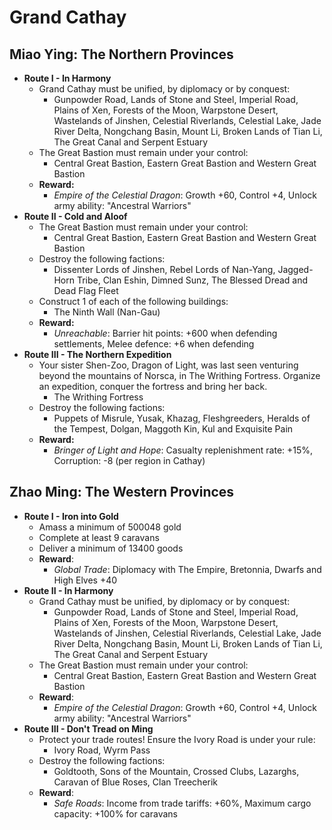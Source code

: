 # Grand Cathay

## Miao Ying: The Northern Provinces

* **Route I - In Harmony**
  * Grand Cathay must be unified, by diplomacy or by conquest:
    * Gunpowder Road, Lands of Stone and Steel, Imperial Road, Plains of Xen, Forests of the Moon, Warpstone Desert,
    Wastelands of Jinshen, Celestial Riverlands, Celestial Lake, Jade River Delta, Nongchang Basin, Mount Li, Broken
    Lands of Tian Li, The Great Canal and Serpent Estuary
  * The Great Bastion must remain under your control:
    * Central Great Bastion, Eastern Great Bastion and Western Great Bastion
  * **Reward:**
    * _Empire of the Celestial Dragon_: Growth +60, Control +4, Unlock army ability: "Ancestral Warriors"
* **Route II - Cold and Aloof**
  * The Great Bastion must remain under your control:
    * Central Great Bastion, Eastern Great Bastion and Western Great Bastion
  * Destroy the following factions:
    * Dissenter Lords of Jinshen, Rebel Lords of Nan-Yang, Jagged-Horn Tribe, Clan Eshin, Dimned Sunz, The Blessed Dread
    and Dead Flag Fleet
  * Construct 1 of each of the following buildings:
    * The Ninth Wall (Nan-Gau)
  * **Reward:**
    * _Unreachable_: Barrier hit points: +600 when defending settlements, Melee defence: +6 when defending 
* **Route III - The Northern Expedition**
  * Your sister Shen-Zoo, Dragon of Light, was last seen venturing beyond the mountains of Norsca, in The Writhing 
    Fortress. Organize an expedition, conquer the fortress and bring her back.
    * The Writhing Fortress
  * Destroy the following factions:
    * Puppets of Misrule, Yusak, Khazag, Fleshgreeders, Heralds of the Tempest, Dolgan, Maggoth Kin, Kul 
    and Exquisite Pain
  * **Reward:**
    * _Bringer of Light and Hope_: Casualty replenishment rate: +15%, Corruption: -8 (per region in Cathay)

## Zhao Ming: The Western Provinces

* **Route I - Iron into Gold**
  * Amass a minimum of 500048 gold
  * Complete at least 9 caravans
  * Deliver a minimum of 13400 goods
  * **Reward**: 
     * _Global Trade_: Diplomacy with The Empire, Bretonnia, Dwarfs and High Elves +40 
* **Route II - In Harmony**
  * Grand Cathay must be unified, by diplomacy or by conquest:
    * Gunpowder Road, Lands of Stone and Steel, Imperial Road, Plains of Xen, Forests of the Moon, Warpstone Desert,
    Wastelands of Jinshen, Celestial Riverlands, Celestial Lake, Jade River Delta, Nongchang Basin, Mount Li, Broken
    Lands of Tian Li, The Great Canal and Serpent Estuary
  * The Great Bastion must remain under your control:
    * Central Great Bastion, Eastern Great Bastion and Western Great Bastion
  * **Reward**: 
    * _Empire of the Celestial Dragon_: Growth +60, Control +4, Unlock army ability: "Ancestral Warriors"
* **Route III - Don't Tread on Ming**
  * Protect your trade routes! Ensure the Ivory Road is under your rule:
    * Ivory Road, Wyrm Pass
  * Destroy the following factions:
    * Goldtooth, Sons of the Mountain, Crossed Clubs, Lazarghs, Caravan of Blue Roses, Clan Treecherik
  * **Reward**: 
     * _Safe Roads_: Income from trade tariffs: +60%, Maximum cargo capacity: +100% for caravans
